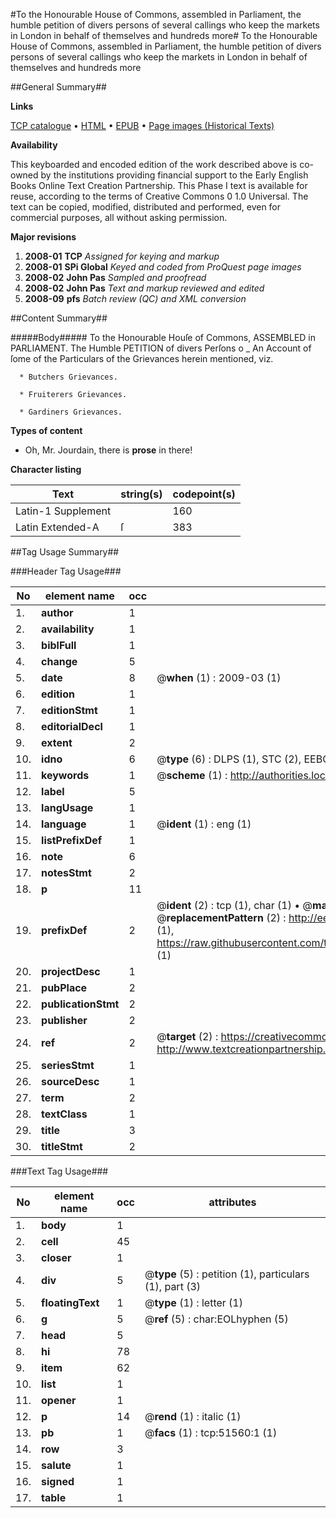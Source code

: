 #To the Honourable House of Commons, assembled in Parliament, the humble petition of divers persons of several callings who keep the markets in London in behalf of themselves and hundreds more#
To the Honourable House of Commons, assembled in Parliament, the humble petition of divers persons of several callings who keep the markets in London in behalf of themselves and hundreds more

##General Summary##

**Links**

[TCP catalogue](http://www.ota.ox.ac.uk/tcp/)  • 
[HTML](http://tei.it.ox.ac.uk/tcp/Texts-HTML/free/A62/A62727.html)  • 
[EPUB](http://tei.it.ox.ac.uk/tcp/Texts-EPUB/free/A62/A62727.epub) • 
[Page images (Historical Texts)](https://data.historicaltexts.jisc.ac.uk/view?pubId=eebo-11957790e&pageId=eebo-11957790e-51560-1)

**Availability**

This keyboarded and encoded edition of the
	       work described above is co-owned by the institutions
	       providing financial support to the Early English Books
	       Online Text Creation Partnership. This Phase I text is
	       available for reuse, according to the terms of Creative
	       Commons 0 1.0 Universal. The text can be copied,
	       modified, distributed and performed, even for
	       commercial purposes, all without asking permission.

**Major revisions**

1. __2008-01__ __TCP__ *Assigned for keying and markup*
1. __2008-01__ __SPi Global__ *Keyed and coded from ProQuest page images*
1. __2008-02__ __John Pas__ *Sampled and proofread*
1. __2008-02__ __John Pas__ *Text and markup reviewed and edited*
1. __2008-09__ __pfs__ *Batch review (QC) and XML conversion*

##Content Summary##

#####Body#####
To the Honourable Houſe of Commons, ASSEMBLED in PARLIAMENT. The Humble PETITION of divers Perſons o
    _ An Account of ſome of the Particulars of the Grievances herein mentioned, viz.

      * Butchers Grievances.

      * Fruiterers Grievances.

      * Gardiners Grievances.

**Types of content**

  * Oh, Mr. Jourdain, there is **prose** in there!

**Character listing**


|Text|string(s)|codepoint(s)|
|---|---|---|
|Latin-1 Supplement| |160|
|Latin Extended-A|ſ|383|

##Tag Usage Summary##

###Header Tag Usage###

|No|element name|occ|attributes|
|---|---|---|---|
|1.|__author__|1||
|2.|__availability__|1||
|3.|__biblFull__|1||
|4.|__change__|5||
|5.|__date__|8| @__when__ (1) : 2009-03 (1)|
|6.|__edition__|1||
|7.|__editionStmt__|1||
|8.|__editorialDecl__|1||
|9.|__extent__|2||
|10.|__idno__|6| @__type__ (6) : DLPS (1), STC (2), EEBO-CITATION (1), OCLC (1), VID (1)|
|11.|__keywords__|1| @__scheme__ (1) : http://authorities.loc.gov/ (1)|
|12.|__label__|5||
|13.|__langUsage__|1||
|14.|__language__|1| @__ident__ (1) : eng (1)|
|15.|__listPrefixDef__|1||
|16.|__note__|6||
|17.|__notesStmt__|2||
|18.|__p__|11||
|19.|__prefixDef__|2| @__ident__ (2) : tcp (1), char (1)  •  @__matchPattern__ (2) : ([0-9\-]+):([0-9IVX]+) (1), (.+) (1)  •  @__replacementPattern__ (2) : http://eebo.chadwyck.com/downloadtiff?vid=$1&page=$2 (1), https://raw.githubusercontent.com/textcreationpartnership/Texts/master/tcpchars.xml#$1 (1)|
|20.|__projectDesc__|1||
|21.|__pubPlace__|2||
|22.|__publicationStmt__|2||
|23.|__publisher__|2||
|24.|__ref__|2| @__target__ (2) : https://creativecommons.org/publicdomain/zero/1.0/ (1), http://www.textcreationpartnership.org/docs/. (1)|
|25.|__seriesStmt__|1||
|26.|__sourceDesc__|1||
|27.|__term__|2||
|28.|__textClass__|1||
|29.|__title__|3||
|30.|__titleStmt__|2||


###Text Tag Usage###

|No|element name|occ|attributes|
|---|---|---|---|
|1.|__body__|1||
|2.|__cell__|45||
|3.|__closer__|1||
|4.|__div__|5| @__type__ (5) : petition (1), particulars (1), part (3)|
|5.|__floatingText__|1| @__type__ (1) : letter (1)|
|6.|__g__|5| @__ref__ (5) : char:EOLhyphen (5)|
|7.|__head__|5||
|8.|__hi__|78||
|9.|__item__|62||
|10.|__list__|1||
|11.|__opener__|1||
|12.|__p__|14| @__rend__ (1) : italic (1)|
|13.|__pb__|1| @__facs__ (1) : tcp:51560:1 (1)|
|14.|__row__|3||
|15.|__salute__|1||
|16.|__signed__|1||
|17.|__table__|1||
